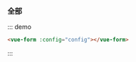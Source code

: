 <script>
import VM from './demo-config.js'

export default VM
</script>

### 全部

::: demo
```html
<vue-form :config="config"></vue-form>

```
:::

<!-- ## 更多例子

为了节约空间（是我太懒），下文demo组件引用和注入都省略。

```html
<script>
  import { VueXXX } from '@lefreet/vue-form'
  export default {
    components: { VueXXX }
  }
</script>
```

### input 输入框

::: demo
```html
<vue-input :options="inputOptions" v-model="input">
  <template slot="prepend">Http://</template>
</vue-input>
<p>{{ input }}</p>

<script>
  // ...
</script>
```
:::

`options`配置参考，[请点击](http://element.eleme.io/#/zh-CN/component/input)

### radio 单选框

::: demo
```html
<vue-radio :options="radioOptions" v-model="radio"></vue-radio>
<p>this radio's value is {{ radio }}</p>

<script>
  export default {
    data () {
      return {
        radio: 'apple'
      }
    }
  }
</script>
```
:::

用`el-radio-group`标签对`el-radio`和`el-radio-button`做了包装

#### options扩展参数
| 参数 | 说明 | 示例 | 默认值 |
| --- | --- | --- | --- |
| radios | `el-radio`标签的枚举数组, 对象内容为该标签的配置 | `[{text: '是', label: '1'}, {text: '否', label: '0'}]` | undefined
| radio-buttons | `el-radio-button`...同上 | 同上 | 同上  -->



















